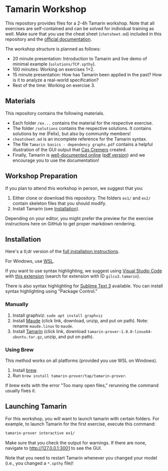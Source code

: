 # Tamarin Workshop

This repository provides files for a 2-4h Tamarin workshop.
Note that all exercises are self-contained and can be solved for individual training as well.
Make sure that you use the cheat sheet (`chetsheet.md`) included in this repository and the [official documentation](https://tamarin-prover.github.io/manual/master/book/001_introduction.html).

The workshop structure is planned as follows:

- 20 minute presentation: Introduction to Tamarin and live demo of minimal example (`solutions/TCP.spthy`).
- 100 minutes: Working on exercises 1+2.
- 15 minute presentation: How has Tamarin been applied in the past?
How is it to analyze a real-world specification?
- Rest of the time: Working on exercise 3.

## Materials

This repository contains the following materials.

- Each folder `/ex...` contains the material for the respective exercise.
- The folder `/solutions` contains the respective solutions.
It contains solutions by me (Felix), but also by community members!
- `cheatsheet.md` is an incomplete reference for the Tamarin syntax.
- The file `Tamarin basics - dependency graphs.pdf` contains a helpful illustration of the GUI output that [Cas Cremers](https://cispa.de/en/people/cas.cremers) created.
- Finally, Tamarin is [well-documented online](https://tamarin-prover.github.io/manual/master/book/001_introduction.html) ([pdf version](https://tamarin-prover.github.io/manual/master/tex/tamarin-manual.pdf)) and we encourage you to use the documentation!

## Workshop Preparation

If you plan to attend this workshop in person, we suggest that you:

1. Either clone or download this repository. The folders `ex1/` and `ex2/` contain skeleton files that you should modify.
2. Install Tamarin (see [Installation](#installation)).

Depending on your editor, you might prefer the preview for the exercise instructions here on GitHub to get proper markdown rendering.

## Installation

Here's a tl;dr version of the [full installation instructions](https://tamarin-prover.github.io/manual/master/book/002_installation.html).

For Windows, use [WSL](https://learn.microsoft.com/windows/wsl/install).

If you want to use syntax highlighting, we suggest using [Visual Studio Code](https://code.visualstudio.com/) with [this extension](https://marketplace.visualstudio.com/items?itemName=gilcu3.tamarin) (search for extension with ID `gilcu3.tamarin`).

There is also syntax highlighting for [Sublime Text 3](https://github.com/tamarin-prover/editor-sublime) available.
You can install syntax highlighting using "Package Control."

### Manually

1. Install graphviz: `sudo apt install graphviz`
2. Install [Maude](https://github.com/SRI-CSL/Maude/releases/tag/Maude3.3.1) (click link, download, unzip, and put on path). Note: rename `maude.linux` to `maude`.
3. Install [Tamarin](https://github.com/tamarin-prover/tamarin-prover/releases/tag/1.8.0) (click link, download `tamarin-prover-1.8.0-linux64-ubuntu.tar.gz`, unzip, and put on path).

### Using Brew

This method works on all platforms (provided you use WSL on Windows).

1. Install [brew](https://brew.sh/).
2. Run `brew install tamarin-prover/tap/tamarin-prover`.

If brew exits with the error "Too many open files," rerunning the command usually fixes it.

## Launching Tamarin

For this workshop, you will want to launch tamarin with certain folders.
For example, to launch Tamarin for the first exercise, execute this command:

```sh
tamarin-prover interactive ex1/
```

Make sure that you check the output for warnings.
If there are none, navigate to http://127.0.0.1:3001 to see the GUI.

Note that you need to restart Tamarin whenever you changed your model (i.e., you changed a `*.spthy` file)!

